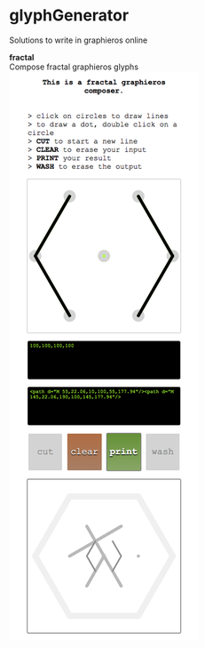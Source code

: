 # glyphGenerator

Solutions to write in graphieros online

<b>fractal</b><br>
Compose fractal graphieros glyphs
<br>
![screenShot](https://github.com/graphieros/glyphGenerator/blob/master/fractal/gcsc.png)
